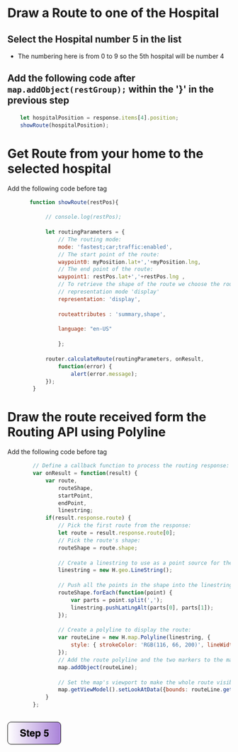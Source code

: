 
# Draw a Route to one of the Hospital

## Select the Hospital number 5 in the list
- The numbering here is from 0 to 9 so the 5th hospital will be number 4

## Add the following code after ```map.addObject(restGroup);``` within the '}' in the previous step

```javascript
    let hospitalPosition = response.items[4].position;
    showRoute(hospitalPosition);

```
# Get Route from your home to the selected hospital

Add the following code before </script> tag

```javascript
       function showRoute(restPos){

            // console.log(restPos);

            let routingParameters = {
                // The routing mode:
                mode: 'fastest;car;traffic:enabled',
                // The start point of the route:
                waypoint0: myPosition.lat+','+myPosition.lng,
                // The end point of the route:
                waypoint1: restPos.lat+','+restPos.lng ,
                // To retrieve the shape of the route we choose the route
                // representation mode 'display'
                representation: 'display',

                routeattributes : 'summary,shape',

                language: "en-US"

                };

            router.calculateRoute(routingParameters, onResult,
                function(error) {
                    alert(error.message);
            });    
        }

```
# Draw the route received form the Routing API using Polyline
Add the following code before </script> tag

```javascript
        // Define a callback function to process the routing response:
        var onResult = function(result) {
            var route,
                routeShape,
                startPoint,
                endPoint,
                linestring;
            if(result.response.route) {
                // Pick the first route from the response:
                let route = result.response.route[0];
                // Pick the route's shape:
                routeShape = route.shape;

                // Create a linestring to use as a point source for the route line
                linestring = new H.geo.LineString();

                // Push all the points in the shape into the linestring:
                routeShape.forEach(function(point) {
                    var parts = point.split(',');
                    linestring.pushLatLngAlt(parts[0], parts[1]);
                });

                // Create a polyline to display the route:
                var routeLine = new H.map.Polyline(linestring, {
                    style: { strokeColor: 'RGB(116, 66, 200)', lineWidth: 7 }
                });
                // Add the route polyline and the two markers to the map:
                map.addObject(routeLine);
                
                // Set the map's viewport to make the whole route visible:
                map.getViewModel().setLookAtData({bounds: routeLine.getBoundingBox()});
            }
        };
            
```

[![Foo](https://github.com/vidhanbhonsle/Interactive-Map-Workshop/blob/master/img/s5.png)](https://github.com/vidhanbhonsle/Interactive-Map-Workshop/blob/master/Step5.md) 


